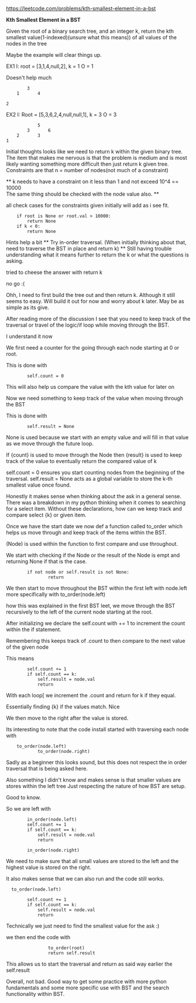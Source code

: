https://leetcode.com/problems/kth-smallest-element-in-a-bst

**Kth Smallest Element in a BST**



Given the root of a binary search tree, and an integer k, return the kth smallest value(1-indexed)(unsure what this means)) of all values of the nodes in the 
tree

Maybe the example will clear things up.

EX1
I: root = [3,1,4,null,2], k = 1
O = 1

Doesn't help much

			3
		1		4
		
	2

EX2
I: Root = [5,3,6,2,4,null,null,1], k = 3
O = 3

				5
			3		6
		2		3	
	1
Initial thoughts looks like we need to return k within the given binary tree.
The item that makes me nervous is that the problem is medium and is most likely wanting something more 
difficult then just return k given tree.
Constraints are that n = number of nodes(not much of a constraint)

**
k needs to have a constraint on it less than 1 and not exceed 10^4 == 10000\
The same thing should be checked with the node value also.
**


all check cases for the constraints given initially
will add as i see fit. 

        if root is None or root.val > 10000:
            return None
        if k < 0: 
            return None


Hints help a bit
**
Try in-order traversal. (When initially thinking about that, need to traverse the BST in place and return k)
**
Still having trouble understanding what it means further to return the k or what the questions is 
asking.

tried to cheese the answer with 
			return k


no go :(

Ohh, I need to first build the tree out and then return k. Although it still seems to easy.
Will build it out for now and worry about k later.
May be as simple as its give.


After reading more of the discussion I see that you need to keep track of the traversal or travel of the logic/if loop
while moving through the BST. 

I understand it now

We first need a counter for the going through each node starting at 0 or root.

This is done with 

			self.count = 0

This will also help us compare the value with the kth value for later on

Now we need something to keep track of the value when moving through the BST

This is done with 

			self.result = None

None is used because we start with an empty value and will fill in that value as we move through the future loop.

If {count} is used to move through the Node then {result} is used to keep track of the  value to eventually return the compared value of k

self.count = 0 ensures you start counting nodes from the beginning of the traversal.
self.result = None acts as a global variable to store the k-th smallest value once found.

Honestly it makes sense when thinking about the ask in a general sense.
There was a breakdown in my python thinking when it comes to searching for a select item.
Without these declarations, how can we keep track and compare select {k} or given item.

Once we have the start date we now def a function called to_order which helps us move through and keep track of the items within the BST.

(Node) is used within the function to first compare and use throughout. 

We start with checking if the Node or the result of the Node is empt and returning None if that is the case.

			if not node or self.result is not None:
    				return

We then start to move throughout the BST within the first left with node.left
more specifically with 
			to_order(node.left)


how this was explained in the first BST leet, we move through the BST recursively to the left of the current node
starting at the root. 

After initializing we declare the self.count with += 1 to increment the count within the if statement.

Remembering this keeps track of .count to then compare to the next value of the given node

This means 

            self.count += 1
            if self.count == k:
                self.result = node.val
                return


With each loop[ we increment the .count
and return for k if they equal.

Essentially finding {k} if the values match. Nice

We then move to the right after the value is stored.

Its interesting to note that the code install started with traversing each node with 

		to_order(node.left)
            	to_order(node.right)
Sadly as a beginner this looks sound, but this does not respect the in order traversal that is being asked here. 

Also something I didn't know and makes sense is that smaller values are stores within the left tree
Just respecting the nature of how BST are setup.

Good to know. 

So we are left with


			in_order(node.left)
			self.count += 1
			if self.count == k:
			    self.result = node.val
			    return

			in_order(node.right)

We need to make sure that all small values are stored to the left and the highest value is stored on the right.

It also makes sense that we can also run and the code still works. 



	  to_order(node.left)
            
            self.count += 1
            if self.count == k:
                self.result = node.val
                return


Technically we just need to find the smallest value for the ask :)

we then end the code with



			        to_order(root)
			        return self.result 

This allows us to start the traversal and return as said way earlier the self.result

Overall, not bad. Good way to get some practice with more python fundamentals and some more
specific use with BST and the search functionality within BST. 
            















